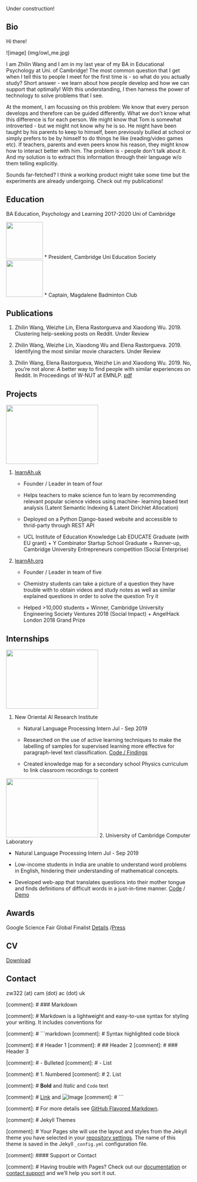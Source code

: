 Under construction!

## Bio

Hi there!

![image] (img/owl_me.jpg)

I am Zhilin Wang and I am in my last year of my BA in Educational Psychology at Uni. of Cambridge! The most common question that I get when I tell this to people I meet for the first time is - so what do you actually study? Short answer - we learn about how people develop and how we can support that optimally! With this understanding, I then harness the power of technology to solve problems that I see. 

At the moment, I am focussing on this problem: We know that every person develops and therefore can be guided differently. What we don't know what this difference is for each person. We might know that Tom is somewhat introverted - but we might not know why he is so. He might have been taught by his parents to keep to himself, been previously bullied at school or simply prefers to be by himself to do things he like (reading/video games etc). If teachers, parents and even peers know his reason, they might know how to interact better with him. The problem is - people don't talk about it. And my solution is to extract this information through their language w/o them telling explicitly. 

Sounds far-fetched? I think a working product might take some time but the experiments are already undergoing. Check out my publications!

## Education

BA Education, Psychology and Learning 2017-2020 Uni of Cambridge

<img src="https://github.com/Zhilin123/zhilin123.github.io/raw/master/img/cues.jpg" height=100 width=100>
* President, Cambridge Uni Education Society

<img src="https://github.com/Zhilin123/zhilin123.github.io/raw/master/img/mbc.jpg" height=100 width=100>
* Captain, Magdalene Badminton Club

## Publications

1. Zhilin Wang, Weizhe Lin, Elena Rastorgueva and Xiaodong Wu. 2019. Clustering help-seeking posts on Reddit. Under Review

1. Zhilin Wang, Weizhe Lin, Xiaodong Wu and Elena Rastorgueva. 2019. Identifying the most similar movie characters. Under Review 


1. Zhilin Wang, Elena Rastorgueva, Weizhe Lin and Xiaodong Wu. 2019. No, you’re not alone: A better way to find people with similar experiences on Reddit. In Proceedings of W-NUT at EMNLP. [pdf](https://www.aclweb.org/anthology/D19-5540/)

## Projects

<img src="https://github.com/Zhilin123/zhilin123.github.io/raw/master/img/learnah_cue_prize.jpg" height=160 width=250>

1. [learnAh.uk](https://www.learnah.uk) 

   * Founder / Leader in team of four

   * Helps teachers to make science fun to learn by recommending relevant popular science videos using machine- learning based text analysis (Latent Semantic Indexing & Latent Dirichlet Allocation)
   * Deployed on a Python Django-based website and accessible to thrid-party through REST API
   * UCL Institute of Education Knowledge Lab EDUCATE Graduate (with EU grant) + Y Combinator Startup School Graduate + Runner-up, Cambridge University Entrepreneurs competition (Social Enterprise)

2. [learnAh.org](https://learnah.org) 

   * Founder / Leader in team of five

   * Chemistry students can take a picture of a question they have trouble with to obtain videos and study notes as well as similar explained questions in order to solve the question Try it
   * Helped >10,000 students + Winner, Cambridge University Engineering Society Ventures 2018 (Social Impact) + AngelHack London 2018 Grand Prize

## Internships

<img src="https://github.com/Zhilin123/zhilin123.github.io/raw/master/img/second_year_intern.jpg" height=160 width=250>

1. New Oriental AI Research Institute 

   * Natural Language Processing Intern Jul - Sep 2019

   * Researched on the use of active learning techniques to make the labelling of samples for supervised learning more effective for paragraph-level text classification. [Code / Findings](https://github.com/Zhilin123/active_learning)
   * Created knowledge map for a secondary school Physics curriculum to link classroom recordings to content

<img src="https://github.com/Zhilin123/zhilin123.github.io/raw/master/img/first_year_intern.jpg" height=160 width=250>
2. University of Cambridge Computer Laboratory 

   * Natural Language Processing Intern Jul - Sep 2019

   * Low-income students in India are unable to understand word problems in English, hindering their understanding of mathematical concepts.
   * Developed web-app that translates questions into their mother tongue and finds definitions of difficult words in a just-in-time manner. [Code](https://github.com/Zhilin123/urop/) / [Demo](http://zw322.pythonanywhere.com)

## Awards

Google Science Fair Global Finalist [Details](https://www.googlesciencefair.com/past-projects/a20a050cd54cec76e0c708a596f9fe8997bc314157697760fabdcb0a2fef181d) /[Press](https://www.cbsnews.com/news/google-science-fair-finalists-20-teens-wholl-change-the-world/)

## CV
[Download](https://github.com/Zhilin123/Publications/blob/master/Zhilin_CV.pdf)

## Contact
zw322 (at) cam (dot) ac (dot) uk


[comment]: # ### Markdown

[comment]: # Markdown is a lightweight and easy-to-use syntax for styling your writing. It includes conventions for

[comment]: # ```markdown
[comment]: # Syntax highlighted code block

[comment]: # # Header 1
[comment]: # ## Header 2
[comment]: # ### Header 3

[comment]: # - Bulleted
[comment]: # - List

[comment]: # 1. Numbered
[comment]: # 2. List

[comment]: # **Bold** and _Italic_ and `Code` text

[comment]: # [Link](url) and ![Image](src)
[comment]: # ```

[comment]: # For more details see [GitHub Flavored Markdown](https://guides.github.com/features/mastering-markdown/).

[comment]: # Jekyll Themes

[comment]: # Your Pages site will use the layout and styles from the Jekyll theme you have selected in your [repository settings](https://github.com/Zhilin123/zhilin123.github.io/settings). The name of this theme is saved in the Jekyll `_config.yml` configuration file.

[comment]: #### Support or Contact

[comment]: # Having trouble with Pages? Check out our [documentation](https://help.github.com/categories/github-pages-basics/) or [contact support](https://github.com/contact) and we’ll help you sort it out.
